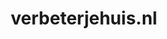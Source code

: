 ---
layout: post
title:  "verbeterjehuis.nl"
internal_url:  "/dutchgov/verbeterjehuis.nl.html"
subdomains_count: 4
all_subdomains_count: 12
urls_count: 4
ssl_rank: 0
http_rank: 63.75
url_link: /data/verbeterjehuis.nl/urls.txt
all_subdomains_link: /data/verbeterjehuis.nl/all_subdomains.txt
subdomains_link: /data/verbeterjehuis.nl/subdomains.txt
categories: dutchgov
---